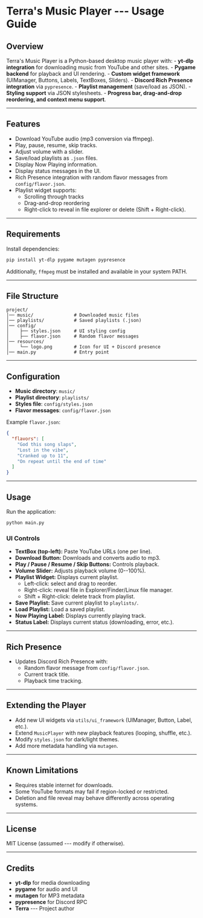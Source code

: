 # Terra's Music Player --- Usage Guide

## Overview

Terra's Music Player is a Python-based desktop music player with: -
**yt-dlp integration** for downloading music from YouTube and other
sites. - **Pygame backend** for playback and UI rendering. - **Custom
widget framework** (UIManager, Buttons, Labels, TextBoxes, Sliders). -
**Discord Rich Presence integration** via `pypresence`. - **Playlist
management** (save/load as JSON). - **Styling support** via JSON
stylesheets. - **Progress bar, drag-and-drop reordering, and context
menu support**.

------------------------------------------------------------------------

## Features

-   Download YouTube audio (mp3 conversion via ffmpeg).
-   Play, pause, resume, skip tracks.
-   Adjust volume with a slider.
-   Save/load playlists as `.json` files.
-   Display Now Playing information.
-   Display status messages in the UI.
-   Rich Presence integration with random flavor messages from
    `config/flavor.json`.
-   Playlist widget supports:
    -   Scrolling through tracks
    -   Drag-and-drop reordering
    -   Right-click to reveal in file explorer or delete (Shift +
        Right-click).

------------------------------------------------------------------------

## Requirements

Install dependencies:

``` bash
pip install yt-dlp pygame mutagen pypresence
```

Additionally, `ffmpeg` must be installed and available in your system
PATH.

------------------------------------------------------------------------

## File Structure

    project/
    │── music/               # Downloaded music files
    │── playlists/           # Saved playlists (.json)
    │── config/
    │    ├── styles.json     # UI styling config
    │    ├── flavor.json     # Random flavor messages
    │── resources/
    │    └── logo.png        # Icon for UI + Discord presence
    │── main.py              # Entry point

------------------------------------------------------------------------

## Configuration

-   **Music directory**: `music/`
-   **Playlist directory**: `playlists/`
-   **Styles file**: `config/styles.json`
-   **Flavor messages**: `config/flavor.json`

Example `flavor.json`:

``` json
{
  "flavors": [
    "God this song slaps",
    "Lost in the vibe",
    "Cranked up to 11",
    "On repeat until the end of time"
  ]
}
```

------------------------------------------------------------------------

## Usage

Run the application:

``` bash
python main.py
```

### UI Controls

-   **TextBox (top-left):** Paste YouTube URLs (one per line).
-   **Download Button:** Downloads and converts audio to mp3.
-   **Play / Pause / Resume / Skip Buttons:** Controls playback.
-   **Volume Slider:** Adjusts playback volume (0--100%).
-   **Playlist Widget:** Displays current playlist.
    -   Left-click: select and drag to reorder.
    -   Right-click: reveal file in Explorer/Finder/Linux file manager.
    -   Shift + Right-click: delete track from playlist.
-   **Save Playlist:** Save current playlist to `playlists/`.
-   **Load Playlist:** Load a saved playlist.
-   **Now Playing Label:** Displays currently playing track.
-   **Status Label:** Displays current status (downloading, error,
    etc.).

------------------------------------------------------------------------

## Rich Presence

-   Updates Discord Rich Presence with:
    -   Random flavor message from `config/flavor.json`.
    -   Current track title.
    -   Playback time tracking.

------------------------------------------------------------------------

## Extending the Player

-   Add new UI widgets via `utils/ui_framework` (UIManager, Button,
    Label, etc.).
-   Extend `MusicPlayer` with new playback features (looping, shuffle,
    etc.).
-   Modify `styles.json` for dark/light themes.
-   Add more metadata handling via `mutagen`.

------------------------------------------------------------------------

## Known Limitations

-   Requires stable internet for downloads.
-   Some YouTube formats may fail if region-locked or restricted.
-   Deletion and file reveal may behave differently across operating
    systems.

------------------------------------------------------------------------

## License

MIT License (assumed --- modify if otherwise).

------------------------------------------------------------------------

## Credits

-   **yt-dlp** for media downloading
-   **pygame** for audio and UI
-   **mutagen** for MP3 metadata
-   **pypresence** for Discord RPC
-   **Terra** --- Project author
